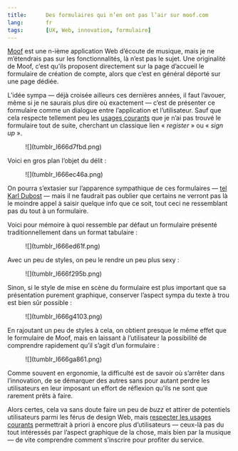 ```yaml
---
title:      Des formulaires qui n’en ont pas l’air sur moof.com
lang:       fr
tags:       [UX, Web, innovation, formulaire]
---
```


[Moof](http://moof.com/) est une n-ième application Web d’écoute de musique, mais je ne m’étendrais pas sur les fonctionnalités, là n’est pas le sujet. Une originalité de Moof, c’est qu’ils proposent directement sur la page d’accueil le formulaire de création de compte, alors que c’est en général déporté sur une page dédiée.

L’idée sympa — déjà croisée ailleurs ces dernières années, il faut l’avouer, même si je ne saurais plus dire où exactement — c’est de présenter ce formulaire comme un dialogue entre l’application et l’utilisateur. Sauf que cela respecte tellement peu les [usages courants](/2011/02/respecter-les-usages-courants.html) que je n’ai pas trouvé le formulaire tout de suite, cherchant un classique lien « *register* » ou « *sign up* ».

<figure markdown="1">
  ![](tumblr_l666d7fbd.png)
</figure>

Voici en gros plan l’objet du délit :

<figure markdown="1">
  ![](tumblr_l666ec46a.png)
</figure>

On pourra s’extasier sur l’apparence sympathique de ces formulaires — [tel Karl Dubost](http://twitter.com/karlpro/statuses/2909027575) — mais il ne faudrait pas oublier que certains ne verront pas là le moindre appel à saisir quelque info que ce soit, tout ceci ne ressemblant pas du tout à un formulaire.

Voici pour mémoire à quoi ressemble par défaut un formulaire présenté traditionnellement dans un format tabulaire :

<figure markdown="1">
  ![](tumblr_l666ed61f.png)
</figure>

Avec un peu de styles, on peu le rendre un peu plus sexy :

<figure markdown="1">
  ![](tumblr_l666f295b.png)
</figure>

Sinon, si le style de mise en scène du formulaire est plus important que sa présentation purement graphique, conserver l’aspect sympa du texte à trou est bien sûr possible :

<figure markdown="1">
  ![](tumblr_l666g4103.png)
</figure>

En rajoutant un peu de styles à cela, on obtient presque le même effet que le formulaire de Moof, mais en laissant à l’utilisateur la possibilité de comprendre rapidement qu’il s’agit d’un formulaire :

<figure markdown="1">
  ![](tumblr_l666ga861.png)
</figure>

Comme souvent en ergonomie, la difficulté est de savoir où s’arrêter dans l’innovation, de se démarquer des autres sans pour autant perdre les utilisateurs en leur imposant un effort de réflexion qu’ils ne sont que rarement prêts à faire.

Alors certes, cela va sans doute faire un peu de *buzz* et attirer de potentiels utilisateurs parmi les férus de design Web, mais [respecter les usages courants](/2011/02/respecter-les-usages-courants.html) permettrait à priori à encore plus d’utilisateurs — ceux-là pas du tout intéressés par l’aspect graphique de la chose, mais bien par la musique — de vite comprendre comment s’inscrire pour profiter du service.
